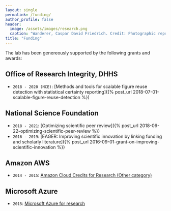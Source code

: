 ```yaml
---
layout: single
permalink: /funding/
author_profile: false
header:
  image: /assets/images/research.png
  caption: "Wanderer, Caspar David Friedrich. Credit: Photographic reproduction by Cybershot800i. (Diff), Wikimedia Commons"
title: "Funding"
---
```


The lab has been genereously supported by the following grants and awards:

## Office of Research Integrity, DHHS

- `2018 - 2020 (NCE)`: [Methods and tools for scalable figure reuse
 detection with statistical certainty reporting]({% 
 post_url 2018-07-01-scalable-figure-reuse-detection %})

## National Science Foundation

- `2018 - 2021`: [Optimizing scientific peer review]({% post_url 2018-06-22-optimizing-scientific-peer-review %})
- `2016 - 2019`: [EAGER: Improving scientific innovation by linking 
  funding and scholarly literature]({% post_url 2016-09-01-grant-on-improving-scientific-innovation %})
  
  
## Amazon AWS 

- `2014 - 2015`: [Amazon Cloud Credits for Research (Other category)](https://aws.amazon.com/research-credits/2015-recipients/)

## Microsoft Azure 

- `2015`: [Microsoft Azure for research](https://www.microsoft.com/en-us/research/academic-program/microsoft-azure-for-research/)
